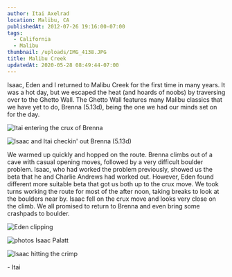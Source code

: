 ```yaml
---
author: Itai Axelrad
location: Malibu, CA
publishedAt: 2012-07-26 19:16:00-07:00
tags:
  - California
  - Malibu
thumbnail: /uploads/IMG_4138.JPG
title: Malibu Creek
updatedAt: 2020-05-28 08:49:44-07:00
---
```


Isaac, Eden and I returned to Malibu Creek for the first time in many years. It was a hot day, but we escaped the heat (and hoards of noobs) by traversing over to the Ghetto Wall. The Ghetto Wall features many Malibu classics that we have yet to do, Brenna (5.13d), being the one we had our minds set on for the day.

![Itai entering the crux of Brenna](/uploads/IMG_4138.JPG)

![Isaac and Itai checkin' out Brenna (5.13d)](/uploads/IMG_4095.jpg)

We warmed up quickly and hopped on the route. Brenna climbs out of a cave with casual opening moves, followed by a very difficult boulder problem. Isaac, who had worked the problem previously, showed us the beta that he and Charlie Andrews had worked out. However, Eden found different more suitable beta that got us both up to the crux move. We took turns working the route for most of the after noon, taking breaks to look at the boulders near by. Isaac fell on the crux move and looks very close on the climb. We all promised to return to Brenna and even bring some crashpads to boulder.

![Eden clipping](/uploads/IMG_4164.jpg)

![photos Isaac Palatt](/uploads/IMG_4156.jpg)

![Isaac hitting the crimp](/uploads/IMG_4084.JPG)

\- Itai
